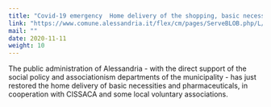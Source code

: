 ```yaml
---
title: "Covid-19 emergency  Home delivery of the shopping, basic necessities and pharmaceuticals"
link: "https://www.comune.alessandria.it/flex/cm/pages/ServeBLOB.php/L/IT/IDPagina/2733"
mail: ""
date: 2020-11-11
weight: 10
---
```


The public administration of Alessandria - with the direct support of the social policy and associationism departments of the municipality - has just restored the home delivery of basic necessities and pharmaceuticals, in cooperation with CISSACA and some local voluntary associations.
